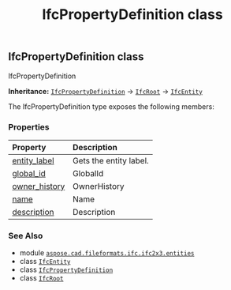 ﻿---
title: IfcPropertyDefinition class
second_title: Aspose.CAD for Python via .NET API References
description: 
type: docs
weight: 4000
url: /python-net/aspose.cad.fileformats.ifc.ifc2x3.entities/ifcpropertydefinition/
is_root: false
---

## IfcPropertyDefinition class

IfcPropertyDefinition



**Inheritance:** [`IfcPropertyDefinition`](/cad/python-net/aspose.cad.fileformats.ifc.ifc2x3.entities/ifcpropertydefinition) → 
[`IfcRoot`](/cad/python-net/aspose.cad.fileformats.ifc.ifc2x3.entities/ifcroot) → 
[`IfcEntity`](/cad/python-net/aspose.cad.fileformats.ifc/ifcentity)



The IfcPropertyDefinition type exposes the following members:

### Properties
| Property | Description |
| :- | :- |
| [entity_label](/cad/python-net/aspose.cad.fileformats.ifc.ifc2x3.entities/ifcpropertydefinition/entity_label) | Gets the entity label. |
| [global_id](/cad/python-net/aspose.cad.fileformats.ifc.ifc2x3.entities/ifcpropertydefinition/global_id) | GlobalId |
| [owner_history](/cad/python-net/aspose.cad.fileformats.ifc.ifc2x3.entities/ifcpropertydefinition/owner_history) | OwnerHistory |
| [name](/cad/python-net/aspose.cad.fileformats.ifc.ifc2x3.entities/ifcpropertydefinition/name) | Name |
| [description](/cad/python-net/aspose.cad.fileformats.ifc.ifc2x3.entities/ifcpropertydefinition/description) | Description |



### See Also
* module [`aspose.cad.fileformats.ifc.ifc2x3.entities`](..)
* class [`IfcEntity`](/cad/python-net/aspose.cad.fileformats.ifc/ifcentity)
* class [`IfcPropertyDefinition`](/cad/python-net/aspose.cad.fileformats.ifc.ifc2x3.entities/ifcpropertydefinition)
* class [`IfcRoot`](/cad/python-net/aspose.cad.fileformats.ifc.ifc2x3.entities/ifcroot)
